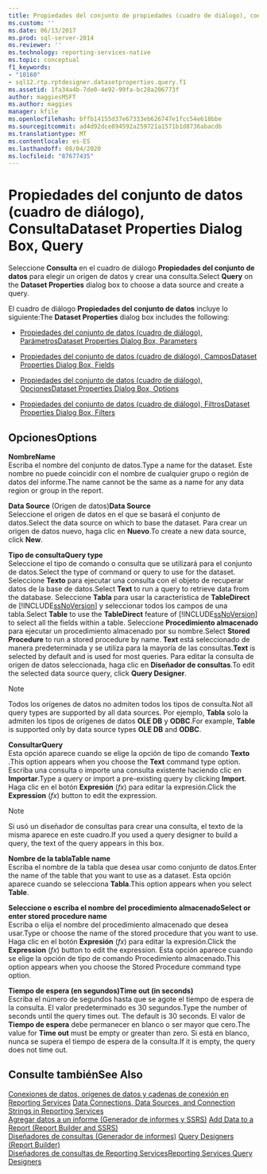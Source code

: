```yaml
---
title: Propiedades del conjunto de propiedades (cuadro de diálogo), consulta | Microsoft Docs
ms.custom: ''
ms.date: 06/13/2017
ms.prod: sql-server-2014
ms.reviewer: ''
ms.technology: reporting-services-native
ms.topic: conceptual
f1_keywords:
- "10160"
- sql12.rtp.rptdesigner.datasetproperties.query.f1
ms.assetid: 1fa34a4b-7de0-4e92-99fa-bc28a206773f
author: maggiesMSFT
ms.author: maggies
manager: kfile
ms.openlocfilehash: bffb14155d37e67333eb626747e1fcc54e618bbe
ms.sourcegitcommit: ad4d92dce894592a259721a1571b1d8736abacdb
ms.translationtype: MT
ms.contentlocale: es-ES
ms.lasthandoff: 08/04/2020
ms.locfileid: "87677435"
---
```

# <a name="dataset-properties-dialog-box-query"></a><span data-ttu-id="56aa6-102">Propiedades del conjunto de datos (cuadro de diálogo), Consulta</span><span class="sxs-lookup"><span data-stu-id="56aa6-102">Dataset Properties Dialog Box, Query</span></span>
  <span data-ttu-id="56aa6-103">Seleccione **Consulta** en el cuadro de diálogo **Propiedades del conjunto de datos** para elegir un origen de datos y crear una consulta.</span><span class="sxs-lookup"><span data-stu-id="56aa6-103">Select **Query** on the **Dataset Properties** dialog box to choose a data source and create a query.</span></span>  
  
 <span data-ttu-id="56aa6-104">El cuadro de diálogo **Propiedades del conjunto de datos** incluye lo siguiente:</span><span class="sxs-lookup"><span data-stu-id="56aa6-104">The **Dataset Properties** dialog box includes the following:</span></span>  
  
-   [<span data-ttu-id="56aa6-105">Propiedades del conjunto de datos (cuadro de diálogo), Parámetros</span><span class="sxs-lookup"><span data-stu-id="56aa6-105">Dataset Properties Dialog Box, Parameters</span></span>](report-data/dataset-properties-dialog-box-parameters.md)  
  
-   [<span data-ttu-id="56aa6-106">Propiedades del conjunto de datos (cuadro de diálogo), Campos</span><span class="sxs-lookup"><span data-stu-id="56aa6-106">Dataset Properties Dialog Box, Fields</span></span>](../../2014/reporting-services/dataset-properties-dialog-box-fields.md)  
  
-   [<span data-ttu-id="56aa6-107">Propiedades del conjunto de datos (cuadro de diálogo), Opciones</span><span class="sxs-lookup"><span data-stu-id="56aa6-107">Dataset Properties Dialog Box, Options</span></span>](../../2014/reporting-services/dataset-properties-dialog-box-options.md)  
  
-   [<span data-ttu-id="56aa6-108">Propiedades del conjunto de datos (cuadro de diálogo), Filtros</span><span class="sxs-lookup"><span data-stu-id="56aa6-108">Dataset Properties Dialog Box, Filters</span></span>](report-data/dataset-properties-dialog-box-filters.md)  
  
## <a name="options"></a><span data-ttu-id="56aa6-109">Opciones</span><span class="sxs-lookup"><span data-stu-id="56aa6-109">Options</span></span>  
 <span data-ttu-id="56aa6-110">**Nombre**</span><span class="sxs-lookup"><span data-stu-id="56aa6-110">**Name**</span></span>  
 <span data-ttu-id="56aa6-111">Escriba el nombre del conjunto de datos.</span><span class="sxs-lookup"><span data-stu-id="56aa6-111">Type a name for the dataset.</span></span> <span data-ttu-id="56aa6-112">Este nombre no puede coincidir con el nombre de cualquier grupo o región de datos del informe.</span><span class="sxs-lookup"><span data-stu-id="56aa6-112">The name cannot be the same as a name for any data region or group in the report.</span></span>  
  
 <span data-ttu-id="56aa6-113">**Data Source** (Origen de datos)</span><span class="sxs-lookup"><span data-stu-id="56aa6-113">**Data Source**</span></span>  
 <span data-ttu-id="56aa6-114">Seleccione el origen de datos en el que se basará el conjunto de datos.</span><span class="sxs-lookup"><span data-stu-id="56aa6-114">Select the data source on which to base the dataset.</span></span> <span data-ttu-id="56aa6-115">Para crear un origen de datos nuevo, haga clic en **Nuevo**.</span><span class="sxs-lookup"><span data-stu-id="56aa6-115">To create a new data source, click **New**.</span></span>  
  
 <span data-ttu-id="56aa6-116">**Tipo de consulta**</span><span class="sxs-lookup"><span data-stu-id="56aa6-116">**Query type**</span></span>  
 <span data-ttu-id="56aa6-117">Seleccione el tipo de comando o consulta que se utilizará para el conjunto de datos.</span><span class="sxs-lookup"><span data-stu-id="56aa6-117">Select the type of command or query to use for the dataset.</span></span> <span data-ttu-id="56aa6-118">Seleccione **Texto** para ejecutar una consulta con el objeto de recuperar datos de la base de datos.</span><span class="sxs-lookup"><span data-stu-id="56aa6-118">Select **Text** to run a query to retrieve data from the database.</span></span> <span data-ttu-id="56aa6-119">Seleccione **Tabla** para usar la característica de **TableDirect** de [!INCLUDE[ssNoVersion](../includes/ssnoversion-md.md)] y seleccionar todos los campos de una tabla.</span><span class="sxs-lookup"><span data-stu-id="56aa6-119">Select **Table** to use the **TableDirect** feature of [!INCLUDE[ssNoVersion](../includes/ssnoversion-md.md)] to select all the fields within a table.</span></span> <span data-ttu-id="56aa6-120">Seleccione **Procedimiento almacenado** para ejecutar un procedimiento almacenado por su nombre.</span><span class="sxs-lookup"><span data-stu-id="56aa6-120">Select **Stored Procedure** to run a stored procedure by name.</span></span> <span data-ttu-id="56aa6-121">**Text** está seleccionado de manera predeterminada y se utiliza para la mayoría de las consultas.</span><span class="sxs-lookup"><span data-stu-id="56aa6-121">**Text** is selected by default and is used for most queries.</span></span> <span data-ttu-id="56aa6-122">Para editar la consulta de origen de datos seleccionada, haga clic en **Diseñador de consultas**.</span><span class="sxs-lookup"><span data-stu-id="56aa6-122">To edit the selected data source query, click **Query Designer**.</span></span>  
  
> [!NOTE]  
>  <span data-ttu-id="56aa6-123">Todos los orígenes de datos no admiten todos los tipos de consulta.</span><span class="sxs-lookup"><span data-stu-id="56aa6-123">Not all query types are supported by all data sources.</span></span> <span data-ttu-id="56aa6-124">Por ejemplo, **Tabla** solo la admiten los tipos de orígenes de datos **OLE DB** y **ODBC**.</span><span class="sxs-lookup"><span data-stu-id="56aa6-124">For example, **Table** is supported only by data source types **OLE DB** and **ODBC**.</span></span>  
  
 <span data-ttu-id="56aa6-125">**Consultar**</span><span class="sxs-lookup"><span data-stu-id="56aa6-125">**Query**</span></span>  
 <span data-ttu-id="56aa6-126">Esta opción aparece cuando se elige la opción de tipo de comando **Texto** .</span><span class="sxs-lookup"><span data-stu-id="56aa6-126">This option appears when you choose the **Text** command type option.</span></span> <span data-ttu-id="56aa6-127">Escriba una consulta o importe una consulta existente haciendo clic en **Importar**.</span><span class="sxs-lookup"><span data-stu-id="56aa6-127">Type a query or import a pre-existing query by clicking **Import**.</span></span> <span data-ttu-id="56aa6-128">Haga clic en el botón **Expresión** (*fx*) para editar la expresión.</span><span class="sxs-lookup"><span data-stu-id="56aa6-128">Click the **Expression** (*fx*) button to edit the expression.</span></span>  
  
> [!NOTE]  
>  <span data-ttu-id="56aa6-129">Si usó un diseñador de consultas para crear una consulta, el texto de la misma aparece en este cuadro.</span><span class="sxs-lookup"><span data-stu-id="56aa6-129">If you used a query designer to build a query, the text of the query appears in this box.</span></span>  
  
 <span data-ttu-id="56aa6-130">**Nombre de la tabla**</span><span class="sxs-lookup"><span data-stu-id="56aa6-130">**Table name**</span></span>  
 <span data-ttu-id="56aa6-131">Escriba el nombre de la tabla que desea usar como conjunto de datos.</span><span class="sxs-lookup"><span data-stu-id="56aa6-131">Enter the name of the table that you want to use as a dataset.</span></span> <span data-ttu-id="56aa6-132">Esta opción aparece cuando se selecciona **Tabla**.</span><span class="sxs-lookup"><span data-stu-id="56aa6-132">This option appears when you select **Table**.</span></span>  
  
 <span data-ttu-id="56aa6-133">**Seleccione o escriba el nombre del procedimiento almacenado**</span><span class="sxs-lookup"><span data-stu-id="56aa6-133">**Select or enter stored procedure name**</span></span>  
 <span data-ttu-id="56aa6-134">Escriba o elija el nombre del procedimiento almacenado que desea usar.</span><span class="sxs-lookup"><span data-stu-id="56aa6-134">Type or choose the name of the stored procedure that you want to use.</span></span> <span data-ttu-id="56aa6-135">Haga clic en el botón **Expresión** (*fx*) para editar la expresión.</span><span class="sxs-lookup"><span data-stu-id="56aa6-135">Click the **Expression** (*fx*) button to edit the expression.</span></span> <span data-ttu-id="56aa6-136">Esta opción aparece cuando se elige la opción de tipo de comando Procedimiento almacenado.</span><span class="sxs-lookup"><span data-stu-id="56aa6-136">This option appears when you choose the Stored Procedure command type option.</span></span>  
  
 <span data-ttu-id="56aa6-137">**Tiempo de espera (en segundos)**</span><span class="sxs-lookup"><span data-stu-id="56aa6-137">**Time out (in seconds)**</span></span>  
 <span data-ttu-id="56aa6-138">Escriba el número de segundos hasta que se agote el tiempo de espera de la consulta. El valor predeterminado es 30 segundos.</span><span class="sxs-lookup"><span data-stu-id="56aa6-138">Type the number of seconds until the query times out. The default is 30 seconds.</span></span> <span data-ttu-id="56aa6-139">El valor de **Tiempo de espera** debe permanecer en blanco o ser mayor que cero.</span><span class="sxs-lookup"><span data-stu-id="56aa6-139">The value for **Time out** must be empty or greater than zero.</span></span> <span data-ttu-id="56aa6-140">Si está en blanco, nunca se supera el tiempo de espera de la consulta.</span><span class="sxs-lookup"><span data-stu-id="56aa6-140">If it is empty, the query does not time out.</span></span>  
  
## <a name="see-also"></a><span data-ttu-id="56aa6-141">Consulte también</span><span class="sxs-lookup"><span data-stu-id="56aa6-141">See Also</span></span>  
 <span data-ttu-id="56aa6-142">[Conexiones de datos, orígenes de datos y cadenas de conexión en Reporting Services](../../2014/reporting-services/data-connections-data-sources-and-connection-strings-in-reporting-services.md) </span><span class="sxs-lookup"><span data-stu-id="56aa6-142">[Data Connections, Data Sources, and Connection Strings in Reporting Services](../../2014/reporting-services/data-connections-data-sources-and-connection-strings-in-reporting-services.md) </span></span>  
 <span data-ttu-id="56aa6-143">[Agregar datos a un informe &#40;Generador de informes y SSRS&#41;](report-data/report-datasets-ssrs.md) </span><span class="sxs-lookup"><span data-stu-id="56aa6-143">[Add Data to a Report &#40;Report Builder and SSRS&#41;](report-data/report-datasets-ssrs.md) </span></span>  
 <span data-ttu-id="56aa6-144">[Diseñadores de consultas &#40;Generador de informes&#41;](../../2014/reporting-services/query-designers-report-builder.md) </span><span class="sxs-lookup"><span data-stu-id="56aa6-144">[Query Designers &#40;Report Builder&#41;](../../2014/reporting-services/query-designers-report-builder.md) </span></span>  
 [<span data-ttu-id="56aa6-145">Diseñadores de consultas de Reporting Services</span><span class="sxs-lookup"><span data-stu-id="56aa6-145">Reporting Services Query Designers</span></span>](../../2014/reporting-services/reporting-services-query-designers.md)  
  
  
